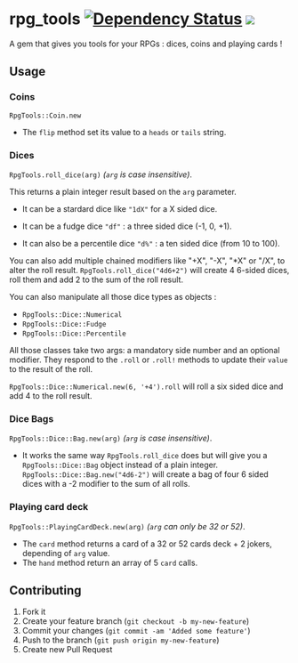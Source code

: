 rpg_tools [![Dependency Status](https://gemnasium.com/Yinfei/rpg_tools.svg)](https://gemnasium.com/Yinfei/rpg_tools) ![](https://circleci.com/gh/Yinfei/rpg_tools.svg?&style=shield&circle-token=f5153100f0a56438602b915cf95d80f1e6e0edca)
=======

A gem that gives you tools for your RPGs : dices, coins and playing cards !

## Usage

### Coins

`RpgTools::Coin.new`

* The `flip` method set its value to a `heads` or `tails` string.

### Dices

`RpgTools.roll_dice(arg)` <i>(`arg` is case insensitive)</i>.

This returns a plain integer result based on the `arg` parameter.

* It can be a stardard dice like `"1dX"` for a X sided dice.

* It can be a fudge dice `"df"` : a three sided dice (-1, 0, +1).

* It can also be a percentile dice `"d%"` : a ten sided dice (from 10 to 100).

You can also add multiple chained modifiers like "+X", "-X", "*X" or "/X", to alter the roll result. `RpgTools.roll_dice("4d6+2")` will create 4 6-sided dices, roll them and add 2 to the sum of the roll result.

You can also manipulate all those dice types as objects :

* `RpgTools::Dice::Numerical`
* `RpgTools::Dice::Fudge`
* `RpgTools::Dice::Percentile`

All those classes take two args: a mandatory side number and an optional modifier.
They respond to the `.roll` or `.roll!` methods to update their `value` to the result of the roll.

`RpgTools::Dice::Numerical.new(6, '+4').roll` will roll a six sided dice and add 4 to the roll result.

### Dice Bags

`RpgTools::Dice::Bag.new(arg)` <i>(`arg` is case insensitive)</i>.

* It works the same way `RpgTools.roll_dice` does but will give you a `RpgTools::Dice::Bag` object instead of a plain integer. `RpgTools::Dice::Bag.new("4d6-2")` will create a bag of four 6 sided dices with a -2 modifier to the sum of all rolls.

### Playing card deck
`RpgTools::PlayingCardDeck.new(arg)` <i>(`arg` can only be 32 or 52)</i>.

* The `card` method returns a card of a 32 or 52 cards deck + 2 jokers, depending
of `arg` value.
* The `hand` method return an array of 5 `card` calls.

## Contributing

1. Fork it
2. Create your feature branch (`git checkout -b my-new-feature`)
3. Commit your changes (`git commit -am 'Added some feature'`)
4. Push to the branch (`git push origin my-new-feature`)
5. Create new Pull Request
